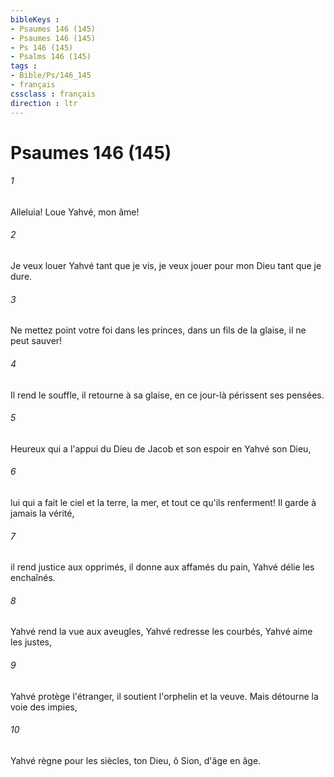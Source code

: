 ```yaml
---
bibleKeys : 
- Psaumes 146 (145)
- Psaumes 146 (145)
- Ps 146 (145)
- Psalms 146 (145)
tags : 
- Bible/Ps/146_145
- français
cssclass : français
direction : ltr
---
```


# Psaumes 146 (145)

###### 1
Alleluia! Loue Yahvé, mon âme!
###### 2
Je veux louer Yahvé tant que je vis, je veux jouer pour mon Dieu tant que je dure.
###### 3
Ne mettez point votre foi dans les princes, dans un fils de la glaise, il ne peut sauver!
###### 4
Il rend le souffle, il retourne à sa glaise, en ce jour-là périssent ses pensées.
###### 5
Heureux qui a l'appui du Dieu de Jacob et son espoir en Yahvé son Dieu,
###### 6
lui qui a fait le ciel et la terre, la mer, et tout ce qu'ils renferment! Il garde à jamais la vérité,
###### 7
il rend justice aux opprimés, il donne aux affamés du pain, Yahvé délie les enchaînés.
###### 8
Yahvé rend la vue aux aveugles, Yahvé redresse les courbés, Yahvé aime les justes,
###### 9
Yahvé protège l'étranger, il soutient l'orphelin et la veuve. Mais détourne la voie des impies,
###### 10
Yahvé règne pour les siècles, ton Dieu, ô Sion, d'âge en âge.
